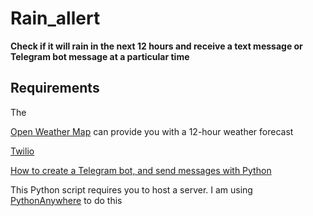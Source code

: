 # Rain_allert
<strong> Check if it will rain in the next 12 hours and receive a text message or Telegram bot message at a particular time </strong>

<h2>Requirements</h2>
The

[Open Weather Map](https://home.openweathermap.org/users/sign_up)   can provide you with a 12-hour weather forecast

[Twilio](https://www.twilio.com/try-twilio)

[How to create a Telegram bot, and send messages with Python](https://medium.com/@ManHay_Hong/how-to-create-a-telegram-bot-and-send-messages-with-python-4cf314d9fa3e)


This Python script requires you to host a server.
I am using 
[PythonAnywhere](https://www.pythonanywhere.com/) to do this
